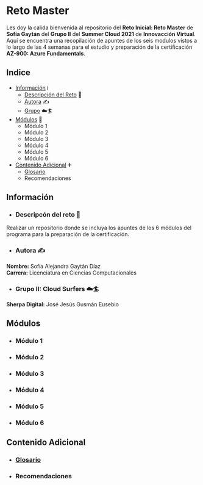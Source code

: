 # Reto Master
Les doy la calida bienvenida al repositorio del **Reto Inicial: Reto Master** de **Sofía Gaytán** del **Grupo II** del **Summer Cloud 2021** de **Innovacción Virtual**.
Aquí se encuentra una recopilación de apuntes de los seis modulos vistos a lo largo de las 4 semanas para el estudio y preparación de la certificación **AZ-900: Azure Fundamentals**.

## Indice
- [Información](https://github.com/SofiaGaytan/RetoMaster#informaci%C3%B3n) ℹ️
    - [Descripción del Reto](https://github.com/SofiaGaytan/RetoMaster#descripc%C3%B3n-del-reto-) 📝
    - [Autora](https://github.com/SofiaGaytan/RetoMaster#autora-%EF%B8%8F) ✍️
    - [Grupo](https://github.com/SofiaGaytan/RetoMaster#grupo-ii-cloud-surfers-%EF%B8%8F) ☁️🏄
- [Módulos](https://github.com/SofiaGaytan/RetoMaster#m%C3%B3dulos) 💯
    - Módulo 1
    - Módulo 2
    - Módulo 3
    - Módulo 4
    - Módulo 5
    - Módulo 6
- [Contenido Adicional](https://github.com/SofiaGaytan/RetoMaster#contenido-adicional) ➕
  - [Glosario](./ContenidoAdicional/Glosario.md)
  - Recomendaciones

## Información
- ### Descripcón del reto 📝
Realizar un repositorio donde se incluya los apuntes de los 6 módulos del programa para la preparación de la certificación.

- ### Autora ✍️
**Nombre:** Sofía Alejandra Gaytán Díaz  
**Carrera:** Licenciatura en Ciencias Computacionales

- ### Grupo II: Cloud Surfers ☁️🏄  
**Sherpa Digital:** José Jesús Gusmán Eusebio

## Módulos
- ### Módulo 1
- ### Módulo 2
- ### Módulo 3
- ### Módulo 4
- ### Módulo 5
- ### Módulo 6

## Contenido Adicional
- ### [Glosario](./ContenidoAdicional/Glosario.md)
- ### Recomendaciones
